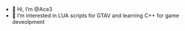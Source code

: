 - 👋 Hi, I’m @Ace3
- 👀 I’m interested in LUA scripts for GTAV and learning C++ for game deveolpment
  

<!---
PressFtoRespawn/PressFtoRespawn is a ✨ special ✨ repository because its `README.md` (this file) appears on your GitHub profile.
You can click the Preview link to take a look at your changes.
--->

